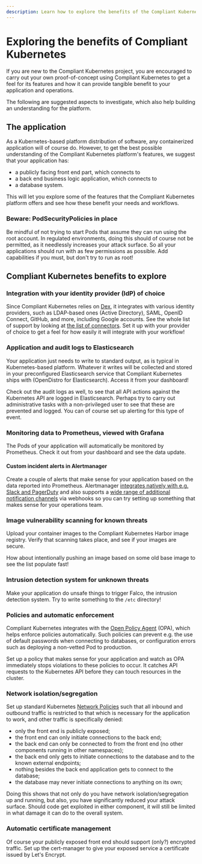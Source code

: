 ```yaml
---
description: Learn how to explore the benefits of the Compliant Kubernetes platform, helping you reach compliance targets as well as agile software development.
---
```


# Exploring the benefits of Compliant Kubernetes

If you are new to the Compliant Kubernetes project, you are encouraged to carry out your own proof-of-concept using Compliant Kubernetes to get a feel for its features and how it can provide tangible benefit to your application and operations.

The following are suggested aspects to investigate, which also help building an understanding for the platform.

## The application

As a Kubernetes-based platform distribution of software, any containerized application will of course do. However, to get the best possible understanding of the Compliant Kubernetes platform's features, we suggest that your application has:

 - a publicly facing front end part, which connects to
 - a back end business logic application, which connects to
 - a database system.

This will let you explore some of the features that the Compliant Kubernetes platform offers and see how these benefit your needs and workflows.

### Beware: PodSecurityPolicies in place

Be mindful of not trying to start Pods that assume they can run using the root account. In regulated environments, doing this should of course not be permitted, as it needlessly increases your attack surface. So all your applications should run with as few permissions as possible. Add capabilities if you must, but don't try to run as root!

## Compliant Kubernetes benefits to explore

### Integration with your identity provider (IdP) of choice

Since Compliant Kubernetes relies on [Dex](https://github.com/dexidp/dex), it integrates with various identity providers, such as LDAP-based ones (Active Directory), SAML, OpenID Connect, GitHub, and more, including Google accounts. See the whole list of support by looking at [the list of connectors](https://github.com/dexidp/dex). Set it up with your provider of choice to get a feel for how easily it will integrate with your workflow!

### Application and audit logs to Elasticsearch

Your application just needs to write to standard output, as is typical in Kubernetes-based platform. Whatever it writes will be collected and stored in your preconfigured Elasticsearch service that Compliant Kubernetes ships with (OpenDistro for Elasticsearch). Access it from your dashboard!

Check out the audit logs as well, to see that all API actions against the Kubernetes API are logged in Elasticsearch. Perhaps try to carry out administrative tasks with a non-privileged user to see that these are prevented and logged. You can of course set up alerting for this type of event.

### Monitoring data to Prometheus, viewed with Grafana

The Pods of your application will automatically be monitored by Prometheus. Check it out from your dashboard and see the data update.

#### Custom incident alerts in Alertmanager

Create a couple of alerts that make sense for your application based on the data reported into Prometheus. Alertmanager [integrates natively with e.g. Slack and PagerDuty](https://prometheus.io/docs/alerting/latest/configuration/) and also supports a [wide range of additional notification channels](https://www.prometheus.io/docs/operating/integrations/#alertmanager-webhook-receiver) via webhooks so you can try setting up something that makes sense for your operations team.

### Image vulnerability scanning for known threats

Upload your container images to the Compliant Kubernetes Harbor image registry. Verify that scanning takes place, and see if your images are secure.

How about intentionally pushing an image based on some old base image to see the list populate fast!

### Intrusion detection system for unknown threats

Make your application do unsafe things to trigger Falco, the intrusion detection system. Try to write something to the `/etc` directory!

### Policies and automatic enforcement

Compliant Kubernetes integrates with the [Open Policy Agent](https://www.openpolicyagent.org/) (OPA), which helps enforce policies automatically. Such policies can prevent e.g. the use of default passwords when connecting to databases, or configuration errors such as deploying a non-vetted Pod to production.

Set up a policy that makes sense for your application and watch as OPA immediately stops violations to these policies to occur. It catches API requests to the Kubernetes API before they can touch resources in the cluster.

### Network isolation/segregation

Set up standard Kubernetes [Network Policies](https://kubernetes.io/docs/concepts/services-networking/network-policies/) such that all inbound and outbound traffic is restricted to that which is necessary for the application to work, and other traffic is specifically denied:

 - only the front end is publicly exposed;
 - the front end can only initiate connections to the back end;
 - the back end can only be connected to from the front end (no other components running in other namespaces);
 - the back end only gets to initiate connections to the database and to the known external endpoints;
 - nothing besides the back end application gets to connect to the database;
 - the database may never initiate connections to anything on its own; 

Doing this shows that not only do you have network isolation/segregation up and running, but also, you have significantly reduced your attack surface. Should code get exploited in either component, it will still be limited in what damage it can do to the overall system.

### Automatic certificate management

Of course your publicly exposed front end should support (only?) encrypted traffic. Set up the cert-manager to give your exposed service a certificate issued by Let's Encrypt.

